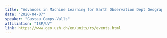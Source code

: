 ```yaml
---
title: "Advances in Machine Learning for Earth Observation Dept Geography -- University of Zurich, Switzerland"
date: "2020-04-07"
speaker: "Gustau Camps-Valls"
affiliation: "ISP/UV"
link: https://www.geo.uzh.ch/en/units/rs/events.html
---
```

